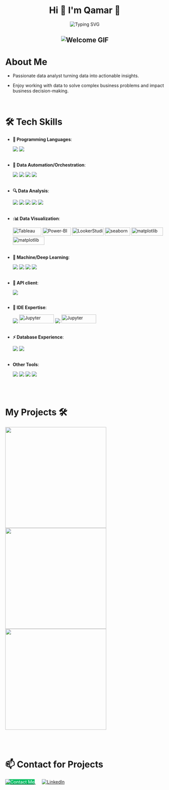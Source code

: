 <h1 align="center">
 Hi 👋 I'm Qamar 🐰</h1>
 <div align="center">
  <img src='https://readme-typing-svg.demolab.com?font=Space+Mono&pause=1000&color=00bf63&center=true&width=435&lines=Full time learner ;Part time Data Pro' alt='Typing SVG' />
</div>

<h2 align="center">
  <img src="https://media2.giphy.com/media/v1.Y2lkPTc5MGI3NjExdW40NW04dmQ4eTF5eHl5am8xNXQxM3F1YW9zaHRsMmNhdDE2MnFsMiZlcD12MV9pbnRlcm5hbF9naWZfYnlfaWQmY3Q9Zw/i7TbtCxjfhn7GJKSQG/giphy.gif" alt="Welcome GIF" />
</h2>


# About Me
- Passionate data analyst turning data into actionable insights.
- Enjoy working with data to solve complex business problems and impact business decision-making.

  <br>
  
# 🛠️ Tech Skills

- **🐍 Programming Languages**:
  
  <img src='https://skillicons.dev/icons?i=py,&theme=dark'> 
  <img src='https://skillicons.dev/icons?i=r,&theme=dark'> 
  <br>
  <br>
 
- **🔄 Data Automation/Orchestration**:

  <img src='https://img.shields.io/badge/dbt-orange?logo=dbt&logoColor=white'/>
  <img src='https://img.shields.io/badge/Fivetran-0077FF?logo=fivetran&logoColor=white'/>
  <img src='https://img.shields.io/badge/Google%20Tag%20Manager-246FDB?logo=google-tag-manager&logoColor=white'/>
  <img src='https://img.shields.io/badge/Zapier-FF4A00?logo=zapier&logoColor=white'/>
  <br>
  <br>

- **🔍 Data Analysis**:

  <img src='https://img.shields.io/badge/Google%20Sheets-34A853?style=for-the-badge&logo=google-sheets&logoColor=white'>
  <img src='https://img.shields.io/badge/sql-4479A1?style=for-the-badge&logo=postgresql&logoColor=white'/>
  <img src='https://img.shields.io/badge/Google_Cloud-4285F4?style=for-the-badge&logo=google-cloud&logoColor=white'>
  <img src='https://img.shields.io/badge/Numpy-777BB4?style=for-the-badge&logo=numpy&logoColor=white'>
  <img src='https://img.shields.io/badge/Pandas-2C2D72?style=for-the-badge&logo=pandas&logoColor=white'>
  <br>
  <br>

- **:📊 Data Visualization**:

  <img src='https://img.shields.io/badge/Tableau-E97627?style=for-the-badge&logo=Tableau&logoColor=white' alt="Tableau" style="height: 26px; width: 90px;"/>
  <img src='https://img.shields.io/badge/Power_BI-F2C811?style=for-the-badge&logo=Power-BI&logoColor=black'alt="Power-BI" style="height: 26px; width: 90px;" />
  <img src='https://img.shields.io/badge/Looker%20Studio-4285F4?logo=looker&logoColor=white'alt="LookerStudio" style="height: 26px; width: 100px;"/>
  <img src='https://img.shields.io/badge/Seaborn-4C72B0?logo=seaborn&logoColor=white' alt="seaborn" style="height: 26px; width: 80px;" />
  <img src='https://img.shields.io/badge/Plotly-239120?style=for-the-badge&logo=plotly&logoColor=white'alt="matplotlib" style="height: 26px; width: 100px;" />
  <img src='https://img.shields.io/badge/Matplotlib-11557C?logo=matplotlib&logoColor=white' alt="matplotlib" style="height: 26px; width: 100px;" />
  <br>
  <br>

- **🧠 Machine/Deep Learning**:
  
  <img src='https://img.shields.io/badge/scikit_learn-F7931E?style=for-the-badge&logo=scikit-learn&logoColor=white'>
  <img src='https://img.shields.io/badge/Keras-D00000?style=for-the-badge&logo=Keras&logoColor=white'>
  <img src='https://img.shields.io/badge/TensorFlow-FF6F00?style=for-the-badge&logo=TensorFlow&logoColor=white'>
  <img src='https://img.shields.io/badge/-HuggingFace-FDEE21?style=for-the-badge&logo=HuggingFace&logoColor=black'>
  <br>
  <br>
  

- **📡 API client**:
  
  <img src='https://img.shields.io/badge/Insomnia-5849be?style=for-the-badge&logo=Insomnia&logoColor=white'>
  <br>  
  <br>

- **📘 IDE Expertise**:
  
  <img src='https://img.shields.io/badge/Colab-F9AB00?style=for-the-badge&logo=googlecolab&color=525252'>
  <img src='https://img.shields.io/badge/Jupyter-F37626?style=for-the-badge&logo=Jupyter&logoColor=white' style='height: 28px; width: 110px;' alt="Jupyter"/>
  <img src='https://img.shields.io/badge/VSCode-0078D4?style=for-the-badge&logo=visual%20studio%20code&logoColor=white'>
  <img src='https://img.shields.io/badge/Anaconda-3EB049?logo=anaconda&logoColor=white' style='height: 28px; width: 110px;' alt="Jupyter">

  <br>  
  <br>

- **⚡ Database Experience**: 
  
  <img src='https://img.shields.io/badge/Sqlite-003B57?style=for-the-badge&logo=sqlite&logoColor=white'>
  <img src='https://img.shields.io/badge/PostgreSQL-316192?style=for-the-badge&logo=postgresql&logoColor=white'>
  <br>  
  <br>

- **Other Tools**:

  <img src='https://img.shields.io/badge/Airtable-18BFFF?style=for-the-badge&logo=Airtable&logoColor=white'> 
  <img src='https://img.shields.io/badge/Notion-000000?style=for-the-badge&logo=notion&logoColor=white'>
  <img src='https://img.shields.io/badge/Calendly-006BFF?style=for-the-badge&logo=calendly&logoColor=white'>
  <img src='https://img.shields.io/badge/Kaggle-20BEFF?style=for-the-badge&logo=Kaggle&logoColor=white'>
  <br>
  <br> 
  <br>
  <br> 

# My Projects 🛠️  

<a href="https://github.com/Qamar247/EliteEdge">
  <img width=320 align="center" src='https://github-readme-stats.vercel.app/api/pin/?username=Qamar247&repo=EliteEdge&show_icons=true&theme=holi&hide_border=true&border_radius=20&bg_color=0c3666'>
</a>

<a href="https://github.com/Qamar247/GradeMate-Predictive-Student-Performance">
  <img width=320 align="center" src='https://github-readme-stats.vercel.app/api/pin/?username=Qamar247&repo=GradeMate-Predictive-Student-Performance&show_icons=true&theme=holi&hide_border=true&border_radius=20&bg_color=0c3666'>
</a>

<a href="https://github.com/Qamar247/NovaTerra-Optimizing-Marketing-Campaigns-for-Enhanced-ROI">
  <img width=320 align="center" src='https://github-readme-stats.vercel.app/api/pin/?username=Qamar247&repo=NovaTerra-Optimizing-Marketing-Campaigns-for-Enhanced-ROI&show_icons=true&theme=holi&hide_border=true&border_radius=20&bg_color=0c3666'>
</a>

<br>
<br> 
<br>
<br> 



# 📫 Contact for Projects

<div align="left">
  <a href="https://qamar247.github.io/Portfolio/">
    <img src="https://img.shields.io/badge/Contact%20Me-00bf63?style=for-the-badge&logoColor=white" alt="Contact Me" style="background-color: #00bf63; color: white;">
  </a>  &nbsp;&nbsp;&nbsp;&nbsp;
 
  <a href="https://www.linkedin.com/in/qamaribrahim/">
    <img src="https://img.shields.io/badge/LinkedIn-0A66C2?style=for-the-badge&logo=linkedin&logoColor=white" alt="LinkedIn">
  </a>  
</div>




